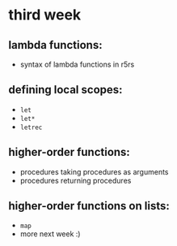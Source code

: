 third week
==============

lambda functions:
----------------
* syntax of lambda functions in r5rs

defining local scopes:
-----------------
* `let`
* `let*`
* `letrec`

higher-order functions:
---------------------
* procedures taking procedures as arguments
* procedures returning procedures

higher-order functions on lists:
----------------------
* `map`
* more next week :)
